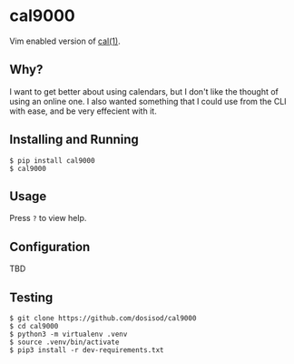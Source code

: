 # cal9000

Vim enabled version of [cal(1)](https://linux.die.net/man/1/cal).

## Why?

I want to get better about using calendars, but I don't like the thought of
using an online one. I also wanted something that I could use from the CLI
with ease, and be very effecient with it.

## Installing and Running

```
$ pip install cal9000
$ cal9000
```

## Usage

Press `?` to view help.

## Configuration

TBD

## Testing

```
$ git clone https://github.com/dosisod/cal9000
$ cd cal9000
$ python3 -m virtualenv .venv
$ source .venv/bin/activate
$ pip3 install -r dev-requirements.txt
```
